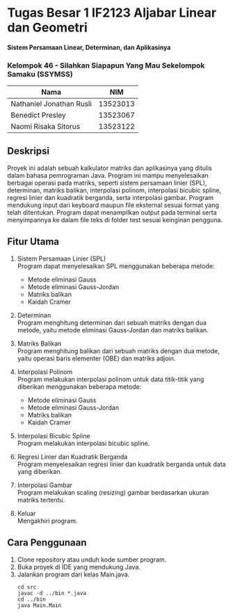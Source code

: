 # Tugas Besar 1 IF2123 Aljabar Linear dan Geometri
#### Sistem Persamaan Linear, Determinan, dan Aplikasinya

### Kelompok 46 - Silahkan Siapapun Yang Mau Sekelompok Samaku (SSYMSS)
| Nama | NIM |
|----------|----------|
| Nathaniel Jonathan Rusli | 13523013 |
| Benedict Presley | 13523067 | 
| Naomi Risaka Sitorus | 13523122 | 

## Deskripsi
Proyek ini adalah sebuah kalkulator matriks dan aplikasinya yang ditulis dalam bahasa pemrograman Java. Program ini mampu menyelesaikan berbagai operasi pada matriks, seperti sistem persamaan linier (SPL), determinan, matriks balikan, interpolasi polinom, interpolasi bicubic spline, regresi linier dan kuadratik berganda, serta interpolasi gambar. Program mendukung input dari keyboard maupun file eksternal sesuai format yang telah ditentukan. Program dapat menampilkan output pada terminal serta menyimpannya ke dalam file teks di folder test sesuai keinginan pengguna.

## Fitur Utama
1. Sistem Persamaan Linier (SPL)
   <br>Program dapat menyelesaikan SPL menggunakan beberapa metode:
   - Metode eliminasi Gauss
   - Metode eliminasi Gauss-Jordan
   - Matriks balikan
   - Kaidah Cramer
     
2. Determinan
   <br>Program menghitung determinan dari sebuah matriks dengan dua metode, yaitu metode eliminasi Gauss-Jordan dan matriks balikan.

3. Matriks Balikan
   <br>Program menghitung balikan dari sebuah matriks dengan dua metode, yaitu operasi baris elementer (OBE) dan matriks adjoin.

4. Interpolasi Polinom
   <br>Program melakukan interpolasi polinom untuk data titik-titik yang diberikan menggunakan beberapa metode:
   - Metode eliminasi Gauss
   - Metode eliminasi Gauss-Jordan
   - Matriks balikan
   - Kaidah Cramer
     
6. Interpolasi Bicubic Spline
   <br>Program melakukan interpolasi bicubic spline.

7. Regresi Linier dan Kuadratik Berganda
   <br>Program menyelesaikan regresi linier dan kuadratik berganda untuk data yang diberikan.

8. Interpolasi Gambar
   <br>Program melakukan scaling (resizing) gambar berdasarkan ukuran matriks tertentu.

9. Keluar
   <br>Mengakhiri program.

## Cara Penggunaan
1. Clone repository atau unduh kode sumber program.
2. Buka proyek di IDE yang mendukung Java.
3. Jalankan program dari kelas Main.java.
   ```
   cd src
   javac -d ../bin *.java
   cd ../bin
   java Main.Main
